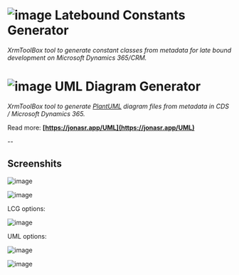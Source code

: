 # ![image](https://raw.githubusercontent.com/rappen/LCG-UDG/master/images/LCG-150-tsp.png) Latebound Constants Generator

_XrmToolBox tool to generate constant classes from metadata for late bound development on Microsoft Dynamics 365/CRM._



# ![image](https://raw.githubusercontent.com/rappen/LCG-UDG/master/images/UDG-150-tsp.png) UML Diagram Generator

_XrmToolBox tool to generate [PlantUML](https://plantuml.com) diagram files from metadata in CDS / Microsoft Dynamics 365._

Read more: **[https://jonasr.app/UML](https://jonasr.app/UML)**




--

## Screenshits

![image](https://github.com/rappen/LCG-UDG/assets/2572253/b2f512e8-a162-4c6e-b319-670aee6351f8)

![image](https://github.com/rappen/LCG-UDG/assets/2572253/aaa032a2-acab-431c-8e94-53885a8c768d)

LCG options:

![image](https://github.com/rappen/LCG-UDG/assets/2572253/982f7ec2-2bdd-4b27-881e-7b3209a42aa3)

UML options:

![image](https://github.com/rappen/LCG-UDG/assets/2572253/c518a486-3645-4dfc-8432-95159fbeedf9)

![image](https://github.com/rappen/LCG-UDG/assets/2572253/2640ba31-c36f-49e6-b995-cca64b84fabb)
